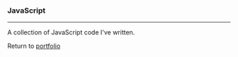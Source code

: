 ### JavaScript
***

A collection of JavaScript code I've written.

Return to [portfolio](../../../)
